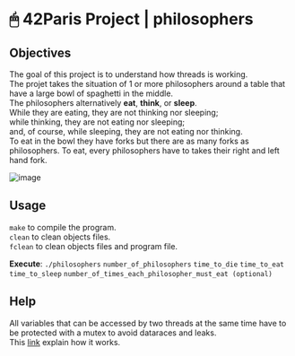 # 🖱 42Paris Project | philosophers

## Objectives

The goal of this project is to understand how threads is working.  
The projet takes the situation of 1 or more philosophers around a table that have a large bowl of spaghetti in the middle.  
The philosophers alternatively **eat**, **think**, or **sleep**.  
While they are eating, they are not thinking nor sleeping;  
while thinking, they are not eating nor sleeping;  
and, of course, while sleeping, they are not eating nor thinking.  
To eat in the bowl they have forks but there are as many forks as philosophers. To eat, every philosophers have to takes their right and left hand fork.  

![image](https://user-images.githubusercontent.com/16923245/235950289-c376ab4c-4ac2-48ba-820e-4fb54c198043.png)

## Usage

`make` to compile the program.  
`clean` to clean objects files.  
`fclean` to clean objects files and program file.  

**Execute**: `./philosophers` `number_of_philosophers` `time_to_die` `time_to_eat` `time_to_sleep` `number_of_times_each_philosopher_must_eat (optional)`

## Help

All variables that can be accessed by two threads at the same time have to be protected with a mutex to avoid dataraces and leaks.  
This [link](https://www.codequoi.com/en/threads-mutexes-and-concurrent-programming-in-c/ "link") explain how it works.
